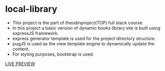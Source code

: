 # local-library
- This project is the part of theodinproject(TOP) full stack course.
- In this project a basic version of dynamic books library site is built using expressJS framework.
- express generator template is used for the project directory structure.
- pugJS is used as the view template engine to dynamically update the content.
- For styling purposes, bootstrap is used.

[LIVE PREVIEW](https://full-stack-local-library.adaptable.app/catalog)